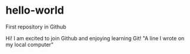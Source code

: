 # hello-world
First repository in Github

Hi! I am excited to join Github and enjoying learning Git! 
"A line I wrote on my local computer" 
